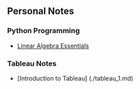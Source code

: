 ## Personal Notes
### Python Programming
- [Linear Algebra Essentials](./py_algebra.md)


### Tableau Notes
  - [Introduction to Tableau] (./tableau_1.md)
